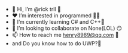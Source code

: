 - 👋 Hi, I’m @rick trll 🧒
- ❤️ I’m interested in programmed 👨‍💻
- 🌱 I’m currently learning C# and C++📎
- 💞️ I’m looking to collaborate on None(LOL) 😏
- 📫 How to reach me henry8989@qq.com 🐧
- and Do you know how to do UWP?🤨

<!---
rick-trll/rick-trll is a ✨ special ✨ repository because its `README.md` (this file) appears on your GitHub profile.
You can click the Preview link to take a look at your changes.
--->
